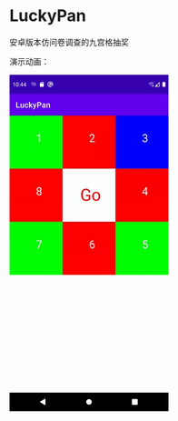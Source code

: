 # LuckyPan
安卓版本仿问卷调查的九宫格抽奖

演示动画：  

![images](https://github.com/AFei-LiJiaming/LuckyPan/blob/master/app/src/GIF/%E4%B9%9D%E5%AE%AB%E6%A0%BC%E6%8A%BD%E5%A5%96%E6%BC%94%E7%A4%BA.gif)
  

